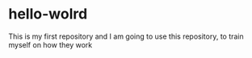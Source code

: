 # hello-wolrd
This is my first repository and I am going to use this repository, to train myself on how they work

